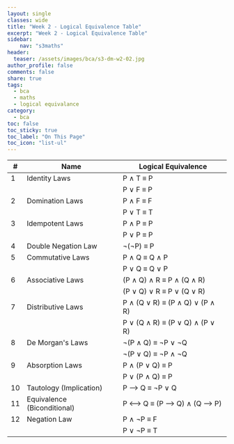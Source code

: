 ```yaml
---
layout: single
classes: wide
title: "Week 2 - Logical Equivalence Table"
excerpt: "Week 2 - Logical Equivalence Table"
sidebar:
    nav: "s3maths"
header:
  teaser: /assets/images/bca/s3-dm-w2-02.jpg
author_profile: false
comments: false
share: true
tags:
  - bca
  - maths
  - logical equivalance
category:
  - bca
toc: false
toc_sticky: true
toc_label: "On This Page"
toc_icon: "list-ul"
---
```

  

| #  | Name                   | Logical Equivalence         |
|----|------------------------|-----------------------------|
| 1  | Identity Laws          | P ∧ T ≡ P                   |
|    |                        | P ∨ F ≡ P                   |
| 2  | Domination Laws        | P ∧ F ≡ F                   |
|    |                        | P ∨ T ≡ T                   |
| 3  | Idempotent Laws        | P ∧ P ≡ P                   |
|    |                        | P ∨ P ≡ P                   |
| 4  | Double Negation Law    | ¬(¬P) ≡ P                   |
| 5  | Commutative Laws       | P ∧ Q ≡ Q ∧ P               |
|    |                        | P ∨ Q ≡ Q ∨ P               |
| 6  | Associative Laws       | (P ∧ Q) ∧ R ≡ P ∧ (Q ∧ R)   |
|    |                        | (P ∨ Q) ∨ R ≡ P ∨ (Q ∨ R)   |
| 7  | Distributive Laws      | P ∧ (Q ∨ R) ≡ (P ∧ Q) ∨ (P ∧ R) |
|    |                        | P ∨ (Q ∧ R) ≡ (P ∨ Q) ∧ (P ∨ R) |
| 8  | De Morgan's Laws       | ¬(P ∧ Q) ≡ ¬P ∨ ¬Q          |
|    |                        | ¬(P ∨ Q) ≡ ¬P ∧ ¬Q          |
| 9  | Absorption Laws        | P ∧ (P ∨ Q) ≡ P             |
|    |                        | P ∨ (P ∧ Q) ≡ P             |
| 10 | Tautology (Implication)| P ⟶ Q ≡ ¬P ∨ Q              |
| 11 | Equivalence (Biconditional) | P ⟷ Q ≡ (P ⟶ Q) ∧ (Q ⟶ P)  |
| 12 | Negation Law           | P ∧ ¬P ≡ F                  |
|    |                        | P ∨ ¬P ≡ T                  |

